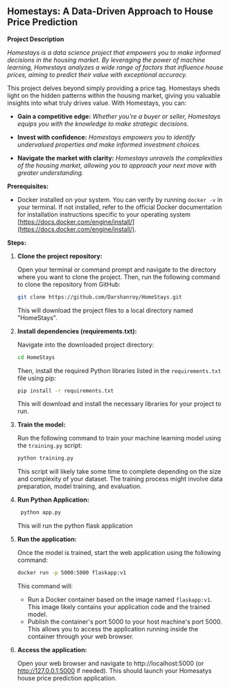 ## Homestays: A Data-Driven Approach to House Price Prediction

**Project Description**

_Homestays is a data science project that empowers you to make informed decisions in the housing market. By leveraging the power of machine learning, 
Homestays analyzes a wide range of factors that influence house prices, aiming to predict their value with exceptional accuracy._


This project delves beyond simply providing a price tag. Homestays sheds light on the hidden patterns within the housing market,
giving you valuable insights into what truly drives value. With Homestays, you can:

- **Gain a competitive edge:** _Whether you're a buyer or seller, Homestays equips you with the knowledge to make strategic decisions._

- **Invest with confidence:** _Homestays empowers you to identify undervalued properties and make informed investment choices._   

- **Navigate the market with clarity:** _Homestays unravels the complexities of the housing market, allowing you to approach your next move with greater understanding._
                                                                                     

**Prerequisites:**

* Docker installed on your system. You can verify by running `docker -v` in your terminal. If not installed, refer to the official Docker documentation for installation instructions specific to your operating system [https://docs.docker.com/engine/install/](https://docs.docker.com/engine/install/).

**Steps:**

1. **Clone the project repository:**

   Open your terminal or command prompt and navigate to the directory where you want to clone the project. Then, run the following command to clone the repository from GitHub:

   ```bash
   git clone https://github.com/Darshanroy/HomeStays.git
   ```

   This will download the project files to a local directory named "HomeStays".

2. **Install dependencies (requirements.txt):**

   Navigate into the downloaded project directory:

   ```bash
   cd HomeStays
   ```

   Then, install the required Python libraries listed in the `requirements.txt` file using pip:

   ```bash
   pip install -r requirements.txt
   ```

   This will download and install the necessary libraries for your project to run.

3. **Train the model:**

   Run the following command to train your machine learning model using the `training.py` script:

   ```bash
   python training.py
   ```

   This script will likely take some time to complete depending on the size and complexity of your dataset. The training process might involve data preparation, model training, and evaluation.
         
3. **Run Python Application:**

    ```bash               
     python app.py   
   ```                                        
   This will run the python flask application

4. **Run the application:**

   Once the model is trained, start the web application using the following command:

   ```bash
   docker run -p 5000:5000 flaskapp:v1
   ```

   This command will:

   * Run a Docker container based on the image named `flaskapp:v1`. This image likely contains your application code and the trained model.
   * Publish the container's port 5000 to your host machine's port 5000. This allows you to access the application running inside the container through your web browser.

5. **Access the application:**

   Open your web browser and navigate to http://localhost:5000 (or http://127.0.0.1:5000 if needed). This should launch your Homesatys house price prediction application.

